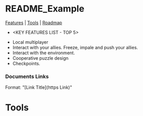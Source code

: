 # README_Example


  <a href="#features">Features</a> |
  <a href="#tools">Tools</a> |
  <a href="#roadmap">Roadmap</a>


* <KEY FEATURES LIST - TOP 5>
- Local multiplayer
- Interact with your allies. Freeze, impale and push your allies.
- Interact with the environment.
- Cooperative puzzle design
- Checkpoints.

### Documents Links

Format: "[Link Title](https Link)"













# Tools

